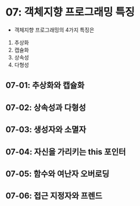 # 07: 객체지향 프로그래밍 특징
- 객체지향 프로그래밍의 4가지 특징은
1. 추상화
2. 캡슐화
3. 상속성
4. 다형성

## 07-01: 추상화와 캡슐화
## 07-02: 상속성과 다형성
## 07-03: 생성자와 소멸자
## 07-04: 자신을 가리키는 this 포인터
## 07-05: 함수와 여난자 오버로딩
## 07-06: 접근 지정자와 프렌드


